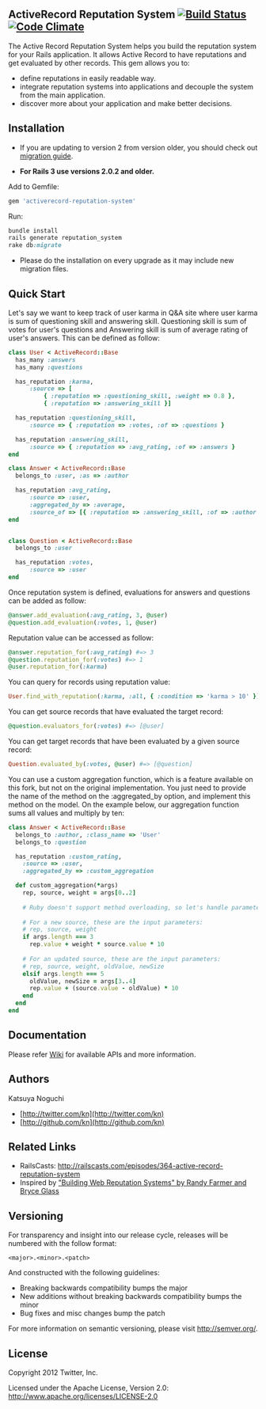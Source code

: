 ## ActiveRecord Reputation System  [![Build Status](https://travis-ci.org/twitter/activerecord-reputation-system.svg?branch=master)](https://travis-ci.org/twitter/activerecord-reputation-system) [![Code Climate](https://codeclimate.com/github/twitter/activerecord-reputation-system/badges/gpa.svg)](https://codeclimate.com/github/twitter/activerecord-reputation-system)

The Active Record Reputation System helps you build the reputation system for your Rails application. It allows Active Record to have reputations and get evaluated by other records. This gem allows you to:
* define reputations in easily readable way.
* integrate reputation systems into applications and decouple the system from the main application.
* discover more about your application and make better decisions.

## Installation

* If you are updating to version 2 from version older, you should check out [migration guide](https://github.com/twitter/activerecord-reputation-system/wiki/Migrate-to-Version-2.0).

* **For Rails 3 use versions 2.0.2 and older.**

Add to Gemfile:

```ruby
gem 'activerecord-reputation-system'
```

Run:

```ruby
bundle install
rails generate reputation_system
rake db:migrate
```

* Please do the installation on every upgrade as it may include new migration files.

## Quick Start 

Let's say we want to keep track of user karma in Q&A site where user karma is sum of questioning skill and answering skill. Questioning skill is sum of votes for user's questions and Answering skill is sum of average rating of user's answers. This can be defined as follow:
```ruby
class User < ActiveRecord::Base
  has_many :answers
  has_many :questions

  has_reputation :karma,
      :source => [
          { :reputation => :questioning_skill, :weight => 0.8 },
          { :reputation => :answering_skill }]

  has_reputation :questioning_skill,
      :source => { :reputation => :votes, :of => :questions }

  has_reputation :answering_skill,
      :source => { :reputation => :avg_rating, :of => :answers }
end

class Answer < ActiveRecord::Base
  belongs_to :user, :as => :author

  has_reputation :avg_rating,
      :source => :user,
      :aggregated_by => :average,
      :source_of => [{ :reputation => :answering_skill, :of => :author }]
end


class Question < ActiveRecord::Base
  belongs_to :user

  has_reputation :votes,
      :source => :user
end
```

Once reputation system is defined, evaluations for answers and questions can be added as follow:
```ruby
@answer.add_evaluation(:avg_rating, 3, @user)
@question.add_evaluation(:votes, 1, @user)
```

Reputation value can be accessed as follow:
```ruby
@answer.reputation_for(:avg_rating) #=> 3
@question.reputation_for(:votes) #=> 1
@user.reputation_for(:karma)
```

You can query for records using reputation value:
```ruby
User.find_with_reputation(:karma, :all, { :condition => 'karma > 10' })
```

You can get source records that have evaluated the target record:
```ruby
@question.evaluators_for(:votes) #=> [@user]
```

You can get target records that have been evaluated by a given source record:
```ruby
Question.evaluated_by(:votes, @user) #=> [@question]
```

You can use a custom aggregation function, which is a feature available on this fork, but not on the original implementation.
You just need to provide the name of the method on the :aggregated_by option, and implement this method on the model.
On the example below, our aggregation function sums all values and multiply by ten:
```ruby
class Answer < ActiveRecord::Base
  belongs_to :author, :class_name => 'User'
  belongs_to :question

  has_reputation :custom_rating,
    :source => :user,
    :aggregated_by => :custom_aggregation

  def custom_aggregation(*args)
    rep, source, weight = args[0..2]
    
    # Ruby doesn't support method overloading, so let's handle parameters on a condition
    
    # For a new source, these are the input parameters:
    # rep, source, weight
    if args.length === 3
      rep.value + weight * source.value * 10
    
    # For an updated source, these are the input parameters:
    # rep, source, weight, oldValue, newSize
    elsif args.length === 5
      oldValue, newSize = args[3..4]
      rep.value + (source.value - oldValue) * 10
    end
  end
end
```

## Documentation

Please refer [Wiki](https://github.com/twitter/activerecord-reputation-system/wiki) for available APIs and more information.

## Authors

Katsuya Noguchi
* [http://twitter.com/kn](http://twitter.com/kn)
* [http://github.com/kn](http://github.com/kn)

## Related Links

* RailsCasts: http://railscasts.com/episodes/364-active-record-reputation-system
* Inspired by ["Building Web Reputation Systems" by Randy Farmer and Bryce Glass](http://shop.oreilly.com/product/9780596159801.do)

## Versioning

For transparency and insight into our release cycle, releases will be numbered with the follow format:

`<major>.<minor>.<patch>`

And constructed with the following guidelines:

* Breaking backwards compatibility bumps the major
* New additions without breaking backwards compatibility bumps the minor
* Bug fixes and misc changes bump the patch

For more information on semantic versioning, please visit http://semver.org/.

## License

Copyright 2012 Twitter, Inc.

Licensed under the Apache License, Version 2.0: http://www.apache.org/licenses/LICENSE-2.0
